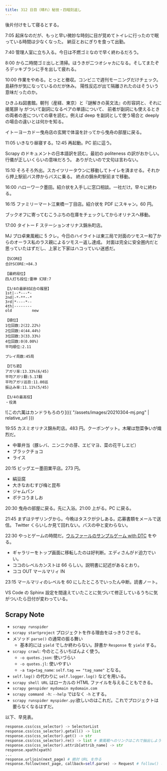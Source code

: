```yaml
---
title: 312 日目（晴れ）秘技・四暗刻返し
---
```


後片付けをして寝るとする。

7:05 起床なのだが、もっと早い微妙な時刻に目が覚めてトイレに行ったので眠っている時間は少なくなった。
納豆とおにぎりを食って出勤。

7:40 管理人室に立ち入る。今日は不燃ゴミなので早く終わるだろう。

8:00 から二時間ゴミ出しと清掃。ほうきが二つオシャカになる。そしてまたぞろデッキブラシに手を出して疲れる。

10:00 作業をやめる。とっとと撤収。コンビニで週刊モーニングだけチェック。島耕作が気になっているのだが休み。
陽性反応が出て隔離されたのはそういう意味だったのか。

ひきふね図書館。朝刊（産経、東京）と『謎解きの英文法』の形容詞と、それに接尾辞 ly がついて副詞になるペアの単語について、
前者が副詞にも使えるときの両者の差についての章を読む。例えば deep を副詞として使う場合と deeply の場合の違いとは何かを知る。

イトーヨーカドー曳舟店の玄関で体温を計ってから曳舟の部屋に戻る。

11:05 いきなり昼寝する。12:45 再起動。PC 前に這う。

Scrapy のドキュメントの日本語訳を読む。最初の politeness の訳がおかしい。行儀が正しいくらいの意味だろう。
ありがたいので文句は言わない。

15:10 そろそろ外出。スカイツリータウンに移動してトイレを済ませる。それから押上駅前バス停からバスに乗る。
終点の錦糸町駅前まで移動。

16:00 ハローワーク墨田。紹介状を入手しに窓口相談。一社だけ。早々に終わる。

16:15 ファミリーマート江東橋一丁目店。紹介状を PDF にスキャン。60 円。

ブックオフに寄ってむこうぶちの在庫をチェックしてからオリナスへ移動。

17:00 タイトー F ステーションオリナス錦糸町店。

MJ プロ卓東風戦に 5 クレ。今日のハイライトは東三局で対面のツモスー和了からのオーラス私のラス親によるツモスー返し達成。
対面は完全に安全圏内だと思っていたはずだし、上家と下家はハコっていい迷惑だ。

```text
【SCORE】
合計SCORE:+84.3

【最終段位】
四人打ち段位:雷神 幻球:7

【3/4の最新8試合の履歴】
1st|--*---*-
2nd|-*-**--*
3rd|*----*--
4th|--------
old         new

【順位】
1位回数:2(22.22%)
2位回数:4(44.44%)
3位回数:3(33.33%)
4位回数:0(0.00%)
平均順位:2.11

プレイ局数:45局

【打ち筋】
アガリ率:13.33%(6/45)
平均アガリ翻:5.17翻
平均アガリ巡目:11.00巡
振込み率:11.11%(5/45)

【3/4の最高役】
・役満
```

![この六萬はカンドラもろのり]({{ "/assets/images/20210304-mj.png" | relative_url }})

19:55 カスミオリナス錦糸町店。483 円。クーポンゲット。木曜は惣菜争いが熾烈だ。

* 中華弁当（豚レバ、ニンニクの芽、エビマヨ、菜の花干しエビ）
* ブラックチョコ
* ライス

20:15 ビッグエー墨田業平店。273 円。

* 絹豆腐
* 大きなおむすび梅と昆布
* ジャムパン
* ポテコうましお

20:30 曳舟の部屋に戻る。先に入浴。21:00 上がる。PC に戻る。

21:45 まずはテザリングから。今晩はタスクが少しある。応募書類をメールで送信。
Twitter くらいしか見て回れない。バスの中と変わらない。

22:30 やっとゲームの時間だ。[ウルファールのサンプルゲーム with DTC][bshf21b] をやる。

* ギャラリーをトップ画面に移転したのは好判断。エディさんがド迫力でいい。
* ココのレベルカンストは 66 らしい。説明書に記述があるとおり。
* ココ OUT マールマリィ IN

23:15 マールマリィのレベルを 60 にしたところでいったん中断。読書ノート。

VS Code の Sphinx 設定を間違えていたことに気づいて修正しているうちに気がついたら日付が変わっている。

## Scrapy Note

* `scrapy runspider`
* `scrapy startproject` プロジェクトを作る理由をはっきりさせる。
* メソッド `parse()` の通常の振る舞い
  * 基本的には `yield` でしか終わらない。辞書か `Response` を `yield` する。
* `scrapy crawl`: 今のところいちばんよく使う。
  * `-o quotes.json`: 使いづらい
  * `-o quotes.jl`: 使いやすい
  * `-a tag=tag_name`: `self.tag == "tag_name"` となる。
* `self.log()` の代わりに `self.logger.log()` などを用いる。
* `scrapy shell URL` はローカルの HTML ファイルを与えることもできる。
* `scrapy genspider mydomain mydomain.com`
* `scrapy command -h`: `--help` ではなく `-h` とする。
* `scrapy runspider myspider.py`:欲しいのはこれだ。これでプロジェクトは要らなくなるはずだ。

以下、早見表。

```python
response.css(css_selector) -> SelectorList
response.css(css_selector).getall() -> list
response.css(css_selector).get() -> str
response.css(css_selector).re() -> list # 東風戦へのリンクはこれで抽出しよう
response.css(css_selector).attrib[attrib_name] -> str
response.xpath(xpath)
...
response.urljoin(next_page) # 絶対 URL を作る
response.follow(next_page, callback=self.parse) -> Request # follow() なら相対 URL で通じる
```

[bshf21b]: https://wodifes.net/game/show/446
